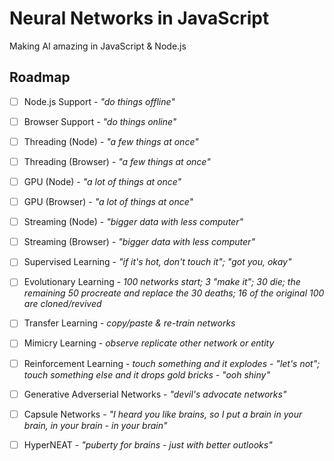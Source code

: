 # Neural Networks in JavaScript

Making AI amazing in JavaScript & Node.js

## Roadmap

* [ ] Node.js Support - _"do things offline"_
* [ ] Browser Support - _"do things online"_
* [ ] Threading (Node) - _"a few things at once"_
* [ ] Threading (Browser) - _"a few things at once"_
* [ ] GPU (Node) - _"a lot of things at once"_
* [ ] GPU (Browser) - _"a lot of things at once"_
* [ ] Streaming (Node) - _"bigger data with less computer"_
* [ ] Streaming (Browser) - _"bigger data with less computer"_ 

* [ ] Supervised Learning - _"if it's hot, don't touch it"; "got you, okay"_
* [ ] Evolutionary Learning - _100 networks start; 3 "make it"; 30 die; the remaining 50 procreate and replace the 30 deaths; 16 of the original 100 are cloned/revived_
* [ ] Transfer Learning - _copy/paste & re-train networks_
* [ ] Mimicry Learning - _observe replicate other network or entity_
* [ ] Reinforcement Learning - _touch something and it explodes - "let's not"; touch something else and it drops gold bricks - "ooh shiny"_

* [ ] Generative Adverserial Networks - _"devil's advocate networks"_
* [ ] Capsule Networks - _"I heard you like brains, so I put a brain in your brain, in your brain - in your brain"_
* [ ] HyperNEAT - _"puberty for brains - just with better outlooks"_
